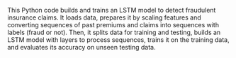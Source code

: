 This Python code builds and trains an LSTM model to detect fraudulent insurance claims. It loads data, prepares it by scaling features and converting sequences of past premiums and claims into sequences with labels (fraud or not). Then, it splits data for training and testing, builds an LSTM model with layers to process sequences, trains it on the training data, and evaluates its accuracy on unseen testing data. 
